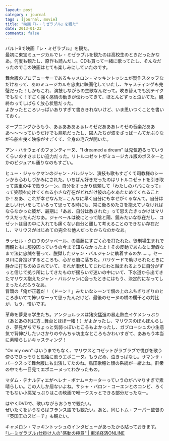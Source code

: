 ```yaml
---
layout: post
category : journal
tags : [journal, movie]
title: "映画『レ・ミゼラブル』を観た"
date: 2013-01-23
comments: false
---
```

バルト9で映画『レ・ミゼラブル』を観た。  
最初に東宝ミュージカルでレ・ミゼラブルを観たのは高校生のときだったかなあ。何度も観たし、原作も読んだし、CDも買って一緒に歌ってたし、そんなだったのでこの映画はとても楽しみにしていたのです。

舞台版のプロデューサーであるキャメロン・マッキントッシュが製作スタッフなだけあって、あのミュージカルを忠実に映画化していたし、キャスティングも完璧だった！しかもこれ、演技しながらの生歌なんだって。吹き替えでも別テイクでもなく！すごく強く感情の動きが伝わってきて、ほとんどずっと泣いてた。観終わってしばらく放心状態だった。  
よかったところいっぱいありすぎて書ききれないけど、いま思いつくことを書いておく。

オープニングからもう、あぁあああぁぁレミゼだあああレミゼの音楽だあああ〜〜〜っていうだけでも鳥肌だったし、囚人たちが波をざっぱーんてかぶりながら船を曳く映像がすごくて、全身の毛穴が開いた。

アン・ハサウェイのフォンティーヌ、"I dreamed a dream" は鬼気迫るっていうくらいのすさまじい迫力だった。リトルコゼットがミュージカル版のポスターとかのビジュアル通りなのもすごい。

ヒュー・ジャックマンのジャン・バルジャン、演技も歌もすごくて司教様のシーンから心わしづかみにされた。いちばん好きだったのはリトルコゼットを引き取って馬車の中で歌うシーン。自分をすっかり信頼して「わたしのパパになって」って笑顔を向けてくれる小さな存在がどれだけ彼の心をあたためてくれることか！ああ、これが幸せなんだ…こんなに早く自分にも幸せがくるなんて。自分は正しい行いをしているって思ってる時にも、常に後ろめたさを抱えていなければならなかった彼が、最期に「ああ、自分は赦された」って思えたきっかけはマリウスだったんだなあ。ジャベールは彼にとって陰と陽、鏡みたいな存在だし、コゼットは目の中に入れても痛くない自分と離して考えることのできない存在だし、マリウスがはじめての完全な他人だったからなのかなあ。

ラッセル・クロウのジャベール、の葛藤にすごく心を打たれた。徒刑場生まれで両親ともに服役囚っていうの今まで知らなかったよ！その反動であんなに潔癖なまで法に忠誠を誓って、脱獄したジャン・バルジャンに執着するのか……。セーヌ川に身投げするところも、心から腑に落ちた。バリケードで助けられたときに静かに打ちのめされていて、それが潜伏してじわじわと蝕まれるように自分がずっと信じて拠り所にしてきたものが揺らいで迷いの中にいて、下水道から出てきたマリウス抱えたジャン・バルジャンに会ったときにはもう、決定的になってしまったんだろうなあ。  
冒頭の「俺が正義だ！（ドーン！」みたいなシーンで塀の上のふちぎりぎりのところ歩いてて怖いなーって思ったんだけど、最後のセーヌの橋の欄干との対比が、もう、憎いです。

革命を夢見る学生たち。アンジョルラスは猪突猛進の暴走熱血イケメンっぷり（あとあの死に方…舞台とほぼ一緒！）がよかったし、マリウスのぼんぼんらしさ、夢見がちでちょっと気弱っぽいところもよかったし、ガブローシュの小生意気で背伸びしたいさかりのやんちゃ坊主なところもかわいすぎて、ああもう本当に素晴らしいキャスティング！

"On my own" はいうまでもなく、マリウスとコゼットがラブラブで悦びを歌う傍らでひっそりと孤独に歌うエポニーヌ。もうだめ、泣きっぱなし。サマンサ・バークスって舞台版にも出演してたのね。島田歌穂と顔の系統が一緒よね。群衆の中でも一目見てエポニーヌってわかったもの。

マダム・テナルディエがヘレナ・ボナム＝カーターっていうのがハマりすぎで素晴らしい。この人しか居ないよね。サシャ・バロン・コーエンとのコンビ、ろくでもない小悪党っぷりはこの映画で唯一クスッとできる部分だったなー。

はやくDVDで、歌いながらおうちで観たい。  
ぜいたくをいうならばフランス語でも観たい。あと、同じトム・フーパー監督の『英国王のスピーチ』も観たい。

キャメロン・マッキントッシュのインタビューがあったから貼っておきます。  
[｢レ･ミゼラブル｣仕掛け人の"感動の極意" | 東洋経済ONLINE](http://toyokeizai.net/articles/-/12373)


